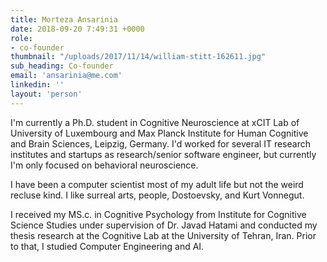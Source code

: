 ```yaml
---
title: Morteza Ansarinia
date: 2018-09-20 7:49:31 +0000
role:
- co-founder
thumbnail: "/uploads/2017/11/14/william-stitt-162611.jpg"
sub_heading: Co-founder
email: 'ansarinia@me.com'
linkedin: ''
layout: 'person'
---
```


I'm currently a Ph.D. student in Cognitive Neuroscience at xCIT Lab of University of Luxembourg and Max Planck Institute for Human Cognitive and Brain Sciences, Leipzig, Germany. I'd worked for several IT research institutes and startups as research/senior software engineer, but currently I'm only focused on behavioral neuroscience.

I have been a computer scientist most of my adult life but not the weird recluse kind. I like surreal arts, people, Dostoevsky, and Kurt Vonnegut.

I received my MS.c. in Cognitive Psychology from Institute for Cognitive Science Studies under supervision of Dr. Javad Hatami and conducted my thesis research at the Cognitive Lab at the University of Tehran, Iran. Prior to that, I studied Computer Engineering and AI.